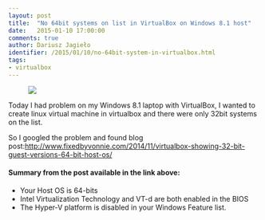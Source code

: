 ```yaml
---
layout: post
title:  "No 64bit systems on list in VirtualBox on Windows 8.1 host"
date:   2015-01-10 17:00:00
comments: true
author: Dariusz Jagieło
identifier: /2015/01/10/no-64bit-system-in-virtualbox.html
tags:
- virtualbox
---
```

<figure class="aligncenter">
    <img src="https://cdn.worldvectorlogo.com/logos/virtualbox.svg" />
</figure>

Today I had problem on my Windows 8.1 laptop with VirtualBox, I wanted to create linux virtual machine in virtualbox and there were only 32bit systems on the list.
<!--more-->
<div class="more"></div>
So I googled the problem and found blog post:<a href="http://www.fixedbyvonnie.com/2014/11/virtualbox-showing-32-bit-guest-versions-64-bit-host-os/">http://www.fixedbyvonnie.com/2014/11/virtualbox-showing-32-bit-guest-versions-64-bit-host-os/</a>

#### Summary from the post available in the link above:

* Your Host OS is 64-bits
* Intel Virtualization Technology and VT-d are both enabled in the BIOS
* The Hyper-V platform is disabled in your Windows Feature list.
